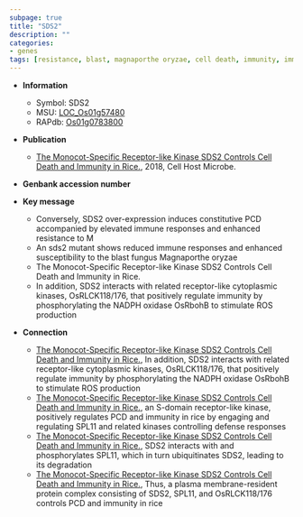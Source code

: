 ```yaml
---
subpage: true
title: "SDS2"
description: ""
categories:
- genes
tags: [resistance, blast, magnaporthe oryzae, cell death, immunity, immune response, Kinase, PCD]
---
```


* **Information**  
    + Symbol: SDS2  
    + MSU: [LOC_Os01g57480](http://rice.plantbiology.msu.edu/cgi-bin/ORF_infopage.cgi?orf=LOC_Os01g57480)  
    + RAPdb: [Os01g0783800](http://rapdb.dna.affrc.go.jp/viewer/gbrowse_details/irgsp1?name=Os01g0783800)  

* **Publication**  
    + [The Monocot-Specific Receptor-like Kinase SDS2 Controls Cell Death and Immunity in Rice.](http://www.ncbi.nlm.nih.gov/pubmed?term=The+Monocot-Specific+Receptor-like+Kinase+SDS2+Controls+Cell+Death+and+Immunity+in+Rice.%5BTitle%5D), 2018, Cell Host Microbe.

* **Genbank accession number**  

* **Key message**  
    + Conversely, SDS2 over-expression induces constitutive PCD accompanied by elevated immune responses and enhanced resistance to M
    + An sds2 mutant shows reduced immune responses and enhanced susceptibility to the blast fungus Magnaporthe oryzae
    + The Monocot-Specific Receptor-like Kinase SDS2 Controls Cell Death and Immunity in Rice.
    + In addition, SDS2 interacts with related receptor-like cytoplasmic kinases, OsRLCK118/176, that positively regulate immunity by phosphorylating the NADPH oxidase OsRbohB to stimulate ROS production

* **Connection**  
    + [The Monocot-Specific Receptor-like Kinase SDS2 Controls Cell Death and Immunity in Rice.](http://www.ncbi.nlm.nih.gov/pubmed?term=The+Monocot-Specific+Receptor-like+Kinase+SDS2+Controls+Cell+Death+and+Immunity+in+Rice.%5BTitle%5D),  In addition, SDS2 interacts with related receptor-like cytoplasmic kinases, OsRLCK118/176, that positively regulate immunity by phosphorylating the NADPH oxidase OsRbohB to stimulate ROS production
    + [The Monocot-Specific Receptor-like Kinase SDS2 Controls Cell Death and Immunity in Rice.](SDS2), an S-domain receptor-like kinase, positively regulates PCD and immunity in rice by engaging and regulating SPL11 and related kinases controlling defense responses
    + [The Monocot-Specific Receptor-like Kinase SDS2 Controls Cell Death and Immunity in Rice.](http://www.ncbi.nlm.nih.gov/pubmed?term=The+Monocot-Specific+Receptor-like+Kinase+SDS2+Controls+Cell+Death+and+Immunity+in+Rice.%5BTitle%5D),  SDS2 interacts with and phosphorylates SPL11, which in turn ubiquitinates SDS2, leading to its degradation
    + [The Monocot-Specific Receptor-like Kinase SDS2 Controls Cell Death and Immunity in Rice.](http://www.ncbi.nlm.nih.gov/pubmed?term=The+Monocot-Specific+Receptor-like+Kinase+SDS2+Controls+Cell+Death+and+Immunity+in+Rice.%5BTitle%5D),  Thus, a plasma membrane-resident protein complex consisting of SDS2, SPL11, and OsRLCK118/176 controls PCD and immunity in rice



